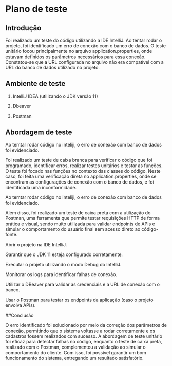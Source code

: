 # Plano de teste

## Introdução

Foi realizado um teste do código utilizando a IDE IntelliJ. Ao tentar rodar o projeto, foi identificado um erro de conexão com o banco de dados. O teste unitário focou principalmente no arquivo application.properties, onde estavam definidos os parâmetros necessários para essa conexão. Constatou-se que a URL configurada no arquivo não era compatível com a URL do banco de dados utilizado no projeto.

## Ambiente de teste

1. IntelliJ IDEA (utilizando o JDK versão 11)

2. Dbeaver

3. Postman

## Abordagem de teste

Ao temtar rodar código no inteliji, o erro de conexão com banco de dados foi evidenciado.



Foi realizado um teste de caixa branca para verificar o código que foi programado, identificar erros, realizar testes unitários e testar as funções. O teste foi focado nas funções no contexto das classes do código. Neste caso, foi feita uma verificação direta no application.properties, onde se encontram as configurações de conexão com o banco de dados, e foi identificada uma inconformidade.

Ao temtar rodar código no inteliji, o erro de conexão com banco de dados foi evidenciado.

Além disso, foi realizado um teste de caixa preta com a utilização do Postman, uma ferramenta que permite testar requisições HTTP de forma prática e visual, sendo muito utilizada para validar endpoints de APIs e simular o comportamento do usuário final sem acesso direto ao código-fonte.

Abrir o projeto na IDE IntelliJ.

Garantir que o JDK 11 esteja configurado corretamente.

Executar o projeto utilizando o modo Debug do IntelliJ.

Monitorar os logs para identificar falhas de conexão.

Utilizar o DBeaver para validar as credenciais e a URL de conexão com o banco.

Usar o Postman para testar os endpoints da aplicação (caso o projeto envolva APIs).

##Conclusão

O erro identificado foi solucionado por meio da correção dos parâmetros de conexão, permitindo que o sistema voltasse a rodar corretamente e os cadastros fossem realizados com sucesso. A abordagem de teste unitário foi eficaz para detectar falhas no código, enquanto o teste de caixa preta, realizado com o Postman, complementou a validação ao simular o comportamento do cliente. Com isso, foi possível garantir um bom funcionamento do sistema, entregando um resultado satisfatório.


